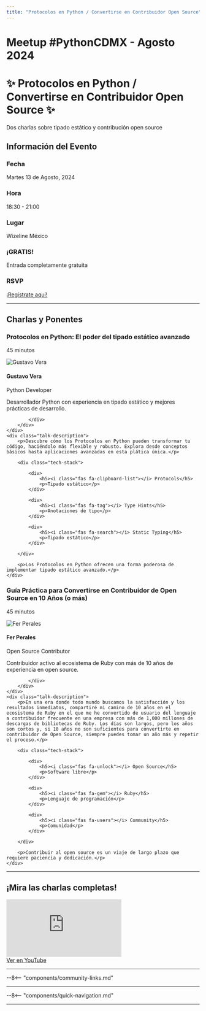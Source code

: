 ```yaml
---
title: "Protocolos en Python / Convertirse en Contribuidor Open Source"
---
```


# Meetup #PythonCDMX <i class="fab fa-python"></i> - Agosto 2024

<div class="meetup-hero">
    <h1>✨ Protocolos en Python / Convertirse en Contribuidor Open Source ✨</h1>
    <p class="meetup-subtitle">Dos charlas sobre tipado estático y contribución open source</p>
</div>

## Información del Evento

<div class="event-details">
    <div class="detail-card date-card">
        <h3><i class="fas fa-calendar-alt"></i> Fecha</h3>
        <p>Martes 13 de Agosto, 2024</p>
    </div>
    <div class="detail-card time-card">
        <h3><i class="fas fa-clock"></i> Hora</h3>
        <p>18:30 - 21:00</p>
    </div>
    <div class="detail-card location-card">
        <h3><i class="fas fa-map-marker-alt"></i> Lugar</h3>
        <p>Wizeline México</p>
    </div>
    <div class="detail-card free-card">
        <h3><i class="fas fa-gift"></i> ¡GRATIS!</h3>
        <p>Entrada completamente gratuita</p>
    </div>
    <div class="detail-card rsvp-card">
        <h3><i class="fas fa-ticket-alt"></i> RSVP</h3>
        <p><a href="https://www.meetup.com/python-mexico/">¡Regístrate aquí!</a></p>
    </div>
</div>

---

## Charlas y Ponentes


<div class="talk-section">
    <div class="talk-header">
        <h3><i class="fas fa-rocket"></i> Protocolos en Python: El poder del tipado estático avanzado</h3>
        <p><i class="fas fa-stopwatch"></i> 45 minutos</p>
    </div>
    <div class="speaker-section">
        <div class="speaker-photo">
            <img src="/../../images/ponentes/ponentePythonCDMX.jpg" alt="Gustavo Vera">
        </div>
        <div class="speaker-info">
            <h4>Gustavo Vera</h4>
            <p>Python Developer</p>
            <p>Desarrollador Python con experiencia en tipado estático y mejores prácticas de desarrollo.</p>
            <div class="speaker-links">
                
                
                
            </div>
        </div>
    </div>
    <div class="talk-description">
        <p>Descubre cómo los Protocolos en Python pueden transformar tu código, haciéndolo más flexible y robusto. Explora desde conceptos básicos hasta aplicaciones avanzadas en esta plática única.</p>
        
        <div class="tech-stack">
            
            <div>
                <h5><i class="fas fa-clipboard-list"></i> Protocols</h5>
                <p>Tipado estático</p>
            </div>
            
            <div>
                <h5><i class="fas fa-tag"></i> Type Hints</h5>
                <p>Anotaciones de tipo</p>
            </div>
            
            <div>
                <h5><i class="fas fa-search"></i> Static Typing</h5>
                <p>Tipado estático</p>
            </div>
            
        </div>
        
        <p>Los Protocolos en Python ofrecen una forma poderosa de implementar tipado estático avanzado.</p>
    </div>
</div>

<div class="talk-section">
    <div class="talk-header">
        <h3><i class="fas fa-rocket"></i> Guía Práctica para Convertirse en Contribuidor de Open Source en 10 Años (o más)</h3>
        <p><i class="fas fa-stopwatch"></i> 45 minutos</p>
    </div>
    <div class="speaker-section">
        <div class="speaker-photo">
            <img src="/../../images/ponentes/ponentePythonCDMX.jpg" alt="Fer Perales">
        </div>
        <div class="speaker-info">
            <h4>Fer Perales</h4>
            <p>Open Source Contributor</p>
            <p>Contribuidor activo al ecosistema de Ruby con más de 10 años de experiencia en open source.</p>
            <div class="speaker-links">
                
                
                
            </div>
        </div>
    </div>
    <div class="talk-description">
        <p>En una era donde todo mundo buscamos la satisfacción y los resultados inmediatos, compartiré mi camino de 10 años en el ecosistema de Ruby en el que me he convertido de usuario del lenguaje a contribuidor frecuente en una empresa con más de 1,000 millones de descargas de bibliotecas de Ruby. Los días son largos, pero los años son cortos y, si 10 años no son suficientes para convertirte en contribuidor de Open Source, siempre puedes tomar un año más y repetir el proceso.</p>
        
        <div class="tech-stack">
            
            <div>
                <h5><i class="fas fa-unlock"></i> Open Source</h5>
                <p>Software libre</p>
            </div>
            
            <div>
                <h5><i class="fas fa-gem"></i> Ruby</h5>
                <p>Lenguaje de programación</p>
            </div>
            
            <div>
                <h5><i class="fas fa-users"></i> Community</h5>
                <p>Comunidad</p>
            </div>
            
        </div>
        
        <p>Contribuir al open source es un viaje de largo plazo que requiere paciencia y dedicación.</p>
    </div>
</div>


---


## ¡Mira las charlas completas!
<div class="video-section">
    <div class="video-container">
        <div class="video-wrapper">
            <iframe
                src="https://www.youtube.com/embed/97NmGheUxmE"
                title="Meetup PythonCDMX Agosto 2024"
                frameborder="0"
                allow="accelerometer; autoplay; clipboard-write; encrypted-media; gyroscope; picture-in-picture; web-share"
                allowfullscreen>
            ></iframe>
        </div>
        <a href="https://www.youtube.com/watch?v=97NmGheUxmE" class="youtube-btn">
            <i class="fab fa-youtube"></i> Ver en YouTube
        </a>
    </div>
</div>

---

--8<-- "components/community-links.md"

---

--8<-- "components/quick-navigation.md"

---

